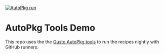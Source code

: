 [![AutoPkg run](https://github.com/joncrain/autopkg-ci/actions/workflows/autopkg.yml/badge.svg)](https://github.com/joncrain/autopkg-ci/actions/workflows/autopkg.yml)

# AutoPkg Tools Demo

This repo uses the the [Gusto AutoPkg tools](https://github.com/Gusto/it-cpe-opensource/tree/master/autopkg) to run the recipes nightly with GitHub runners.
